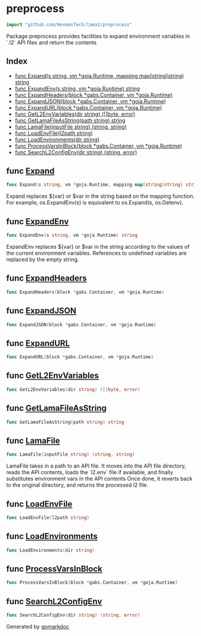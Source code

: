 <!-- Code generated by gomarkdoc. DO NOT EDIT -->

# preprocess

```go
import "github.com/HexmosTech/lama2/preprocess"
```

Package preprocess provides facilities to expand environment variables in \`.l2\` API files and return the contents

## Index

- [func Expand\(s string, vm \*goja.Runtime, mapping map\[string\]string\) string](<#Expand>)
- [func ExpandEnv\(s string, vm \*goja.Runtime\) string](<#ExpandEnv>)
- [func ExpandHeaders\(block \*gabs.Container, vm \*goja.Runtime\)](<#ExpandHeaders>)
- [func ExpandJSON\(block \*gabs.Container, vm \*goja.Runtime\)](<#ExpandJSON>)
- [func ExpandURL\(block \*gabs.Container, vm \*goja.Runtime\)](<#ExpandURL>)
- [func GetL2EnvVariables\(dir string\) \(\[\]byte, error\)](<#GetL2EnvVariables>)
- [func GetLamaFileAsString\(path string\) string](<#GetLamaFileAsString>)
- [func LamaFile\(inputFile string\) \(string, string\)](<#LamaFile>)
- [func LoadEnvFile\(l2path string\)](<#LoadEnvFile>)
- [func LoadEnvironments\(dir string\)](<#LoadEnvironments>)
- [func ProcessVarsInBlock\(block \*gabs.Container, vm \*goja.Runtime\)](<#ProcessVarsInBlock>)
- [func SearchL2ConfigEnv\(dir string\) \(string, error\)](<#SearchL2ConfigEnv>)


<a name="Expand"></a>
## func [Expand](<https://github.com/HexmosTech/Lama2/blob/main/preprocess/expandvar.go#L19>)

```go
func Expand(s string, vm *goja.Runtime, mapping map[string]string) string
```

Expand replaces $\{var\} or $var in the string based on the mapping function. For example, os.ExpandEnv\(s\) is equivalent to os.Expand\(s, os.Getenv\).

<a name="ExpandEnv"></a>
## func [ExpandEnv](<https://github.com/HexmosTech/Lama2/blob/main/preprocess/expandvar.go#L75>)

```go
func ExpandEnv(s string, vm *goja.Runtime) string
```

ExpandEnv replaces $\{var\} or $var in the string according to the values of the current environment variables. References to undefined variables are replaced by the empty string.

<a name="ExpandHeaders"></a>
## func [ExpandHeaders](<https://github.com/HexmosTech/Lama2/blob/main/preprocess/preprocess.go#L29>)

```go
func ExpandHeaders(block *gabs.Container, vm *goja.Runtime)
```



<a name="ExpandJSON"></a>
## func [ExpandJSON](<https://github.com/HexmosTech/Lama2/blob/main/preprocess/preprocess.go#L81>)

```go
func ExpandJSON(block *gabs.Container, vm *goja.Runtime)
```



<a name="ExpandURL"></a>
## func [ExpandURL](<https://github.com/HexmosTech/Lama2/blob/main/preprocess/preprocess.go#L49>)

```go
func ExpandURL(block *gabs.Container, vm *goja.Runtime)
```



<a name="GetL2EnvVariables"></a>
## func [GetL2EnvVariables](<https://github.com/HexmosTech/Lama2/blob/main/preprocess/preprocess.go#L169>)

```go
func GetL2EnvVariables(dir string) ([]byte, error)
```



<a name="GetLamaFileAsString"></a>
## func [GetLamaFileAsString](<https://github.com/HexmosTech/Lama2/blob/main/preprocess/preprocess.go#L200>)

```go
func GetLamaFileAsString(path string) string
```



<a name="LamaFile"></a>
## func [LamaFile](<https://github.com/HexmosTech/Lama2/blob/main/preprocess/preprocess.go#L214>)

```go
func LamaFile(inputFile string) (string, string)
```

LamaFile takes in a path to an API file. It moves into the API file directory, reads the API contents, loads the \`l2.env\` file if available, and finally substitutes environment vars in the API contents Once done, it reverts back to the original directory, and returns the processed l2 file.

<a name="LoadEnvFile"></a>
## func [LoadEnvFile](<https://github.com/HexmosTech/Lama2/blob/main/preprocess/preprocess.go#L115>)

```go
func LoadEnvFile(l2path string)
```



<a name="LoadEnvironments"></a>
## func [LoadEnvironments](<https://github.com/HexmosTech/Lama2/blob/main/preprocess/preprocess.go#L123>)

```go
func LoadEnvironments(dir string)
```



<a name="ProcessVarsInBlock"></a>
## func [ProcessVarsInBlock](<https://github.com/HexmosTech/Lama2/blob/main/preprocess/preprocess.go#L23>)

```go
func ProcessVarsInBlock(block *gabs.Container, vm *goja.Runtime)
```



<a name="SearchL2ConfigEnv"></a>
## func [SearchL2ConfigEnv](<https://github.com/HexmosTech/Lama2/blob/main/preprocess/preprocess.go#L102>)

```go
func SearchL2ConfigEnv(dir string) (string, error)
```



Generated by [gomarkdoc](<https://github.com/princjef/gomarkdoc>)
